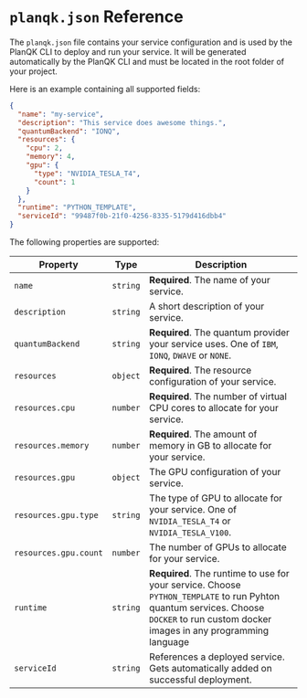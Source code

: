 # `planqk.json` Reference

The `planqk.json` file contains your service configuration and is used by the PlanQK CLI to deploy and run your service.
It will be generated automatically by the PlanQK CLI and must be located in the root folder of your project.

Here is an example containing all supported fields:

``` json
{
  "name": "my-service",
  "description": "This service does awesome things.",
  "quantumBackend": "IONQ",
  "resources": {
    "cpu": 2,
    "memory": 4,
    "gpu": {
      "type": "NVIDIA_TESLA_T4",
      "count": 1
    }
  },
  "runtime": "PYTHON_TEMPLATE",
  "serviceId": "99487f0b-21f0-4256-8335-5179d416dbb4"
}
```

The following properties are supported:

| Property              | Type     | Description                                                                                                                                                                         |
|-----------------------|----------|-------------------------------------------------------------------------------------------------------------------------------------------------------------------------------------|
| `name`                | `string` | **Required**. The name of your service.                                                                                                                                             |
| `description`         | `string` | A short description of your service.                                                                                                                                                |
| `quantumBackend`      | `string` | **Required**. The quantum provider your service uses. One of `IBM`, `IONQ`, `DWAVE` or `NONE`.                                                                                      |  
| `resources`           | `object` | **Required**. The resource configuration of your service.                                                                                                                           |
| `resources.cpu`       | `number` | **Required**. The number of virtual CPU cores to allocate for your service.                                                                                                         |
| `resources.memory`    | `number` | **Required**. The amount of memory in GB to allocate for your service.                                                                                                              |
| `resources.gpu`       | `object` | The GPU configuration of your service.                                                                                                                                              |
| `resources.gpu.type`  | `string` | The type of GPU to allocate for your service. One of `NVIDIA_TESLA_T4` or `NVIDIA_TESLA_V100`.                                                                                      |
| `resources.gpu.count` | `number` | The number of GPUs to allocate for your service.                                                                                                                                    |
| `runtime`             | `string` | **Required**. The runtime to use for your service. Choose `PYTHON_TEMPLATE` to run Pyhton quantum services. Choose `DOCKER` to run custom docker images in any programming language |
| `serviceId`           | `string` | References a deployed service. Gets automatically added on successful deployment.                                                                                                   |
